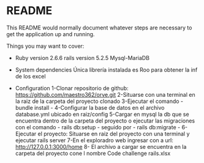 # README

This README would normally document whatever steps are necessary to get the
application up and running.

Things you may want to cover:

* Ruby version  2.6.6 rails version 5.2.5 Mysql-MariaDB

* System dependencies 
Única librería instalada es Roo para obtener la inf de los excel

* Configuration
1-Clonar repositorio de github: https://github.com/maestro362/orve.git
2-Situarse con una terminal en la raiz de la carpeta del proyecto clonado
3-Ejecutar el comando -  bundle install  -
4-Configurar la base de datos en el archivo database.yml ubicado en raiz/config
5-Cargar en mysql la db que se encuentra dentro de la carpeta del proyecto o ejecutar las migraciones con el comando -  rails db:setup  - seguido por -  rails db:migrate  -
6-Ejecutar el proyecto: Situarse en raiz del proyecto con una terminal y ejecutar rails server
7-En el exploradro web ingresar con a url: http://127.0.0.1:3000/home
8- El archivo a cargar se encuentra en la carpeta del proyecto cone l nombre Code challenge rails.xlsx
